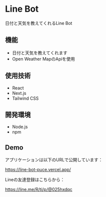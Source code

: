 # Line Bot

日付と天気を教えてくれるLine Bot

## 機能

- 日付と天気を教えてくれます
- Open Weather MapのApiを使用

## 使用技術

- React
- Next.js
- Tailwind CSS

## 開発環境

- Node.js
- npm

## Demo
アプリケーションは以下のURLで公開しています：

https://line-bot-puce.vercel.app/

Lineの友達登録はこちらから：

https://line.me/R/ti/p/@025hxdqc
